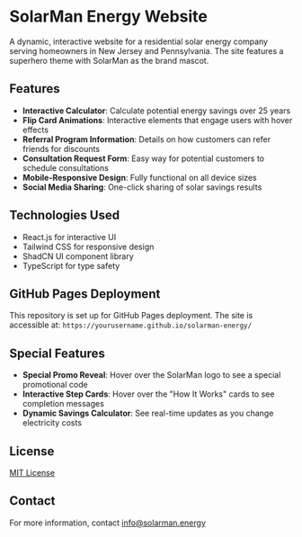 # SolarMan Energy Website

A dynamic, interactive website for a residential solar energy company serving homeowners in New Jersey and Pennsylvania. The site features a superhero theme with SolarMan as the brand mascot.

## Features

- **Interactive Calculator**: Calculate potential energy savings over 25 years
- **Flip Card Animations**: Interactive elements that engage users with hover effects
- **Referral Program Information**: Details on how customers can refer friends for discounts
- **Consultation Request Form**: Easy way for potential customers to schedule consultations
- **Mobile-Responsive Design**: Fully functional on all device sizes
- **Social Media Sharing**: One-click sharing of solar savings results

## Technologies Used

- React.js for interactive UI
- Tailwind CSS for responsive design
- ShadCN UI component library
- TypeScript for type safety

## GitHub Pages Deployment

This repository is set up for GitHub Pages deployment. The site is accessible at: 
`https://yourusername.github.io/solarman-energy/`

## Special Features

- **Special Promo Reveal**: Hover over the SolarMan logo to see a special promotional code
- **Interactive Step Cards**: Hover over the "How It Works" cards to see completion messages
- **Dynamic Savings Calculator**: See real-time updates as you change electricity costs

## License

[MIT License](LICENSE)

## Contact

For more information, contact info@solarman.energy